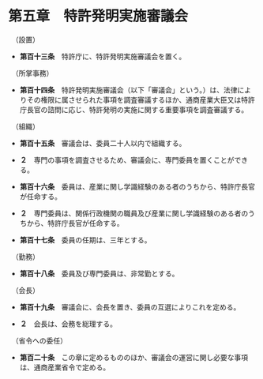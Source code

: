 # 第五章　特許発明実施審議会
　（設置）

* __第百十三条__　特許庁に、特許発明実施審議会を置く。

　（所掌事務）

* __第百十四条__　特許発明実施審議会（以下「審議会」という。）は、法律によりその権限に属させられた事項を調査審議するほか、通商産業大臣又は特許庁長官の諮問に応じ、特許発明の実施に関する重要事項を調査審議する。

　（組織）

* __第百十五条__　審議会は、委員二十人以内で組織する。

* __２__　専門の事項を調査させるため、審議会に、専門委員を置くことができる。

* __第百十六条__　委員は、産業に関し学識経験のある者のうちから、特許庁長官が任命する。

* __２__　専門委員は、関係行政機関の職員及び産業に関し学識経験のある者のうちから、特許庁長官が任命する。

* __第百十七条__　委員の任期は、三年とする。

　（勤務）

* __第百十八条__　委員及び専門委員は、非常勤とする。

　（会長）

* __第百十九条__　審議会に、会長を置き、委員の互選によりこれを定める。

* __２__　会長は、会務を総理する。

　（省令への委任）

* __第百二十条__　この章に定めるもののほか、審議会の運営に関し必要な事項は、通商産業省令で定める。

